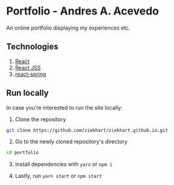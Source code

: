 # Portfolio - Andres A. Acevedo

An online portfolio displaying my experiences etc.

## Technologies
  1. [React](https://reactjs.org/)
  2. [React JSS](https://github.com/cssinjs/react-jss)
  3. [react-spring](https://github.com/drcmda/react-spring)

## Run locally
In case you're interested to run the site locally:

1. Clone the repository
```bash
git clone https://github.com/ziekhart/ziekhart.github.io.git
```
2. Go to the newly cloned repository's directory
```bash
cd portfolio
```

3. Install dependencies with `yarn` or `npm i`

4. Lastly, run `yarn start` or `npm start` 
